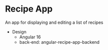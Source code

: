 # Recipe App

An app for displaying and editing a list of recipes
- Design
  - Angular 16
  - back-end: angular-recipe-app-backend
